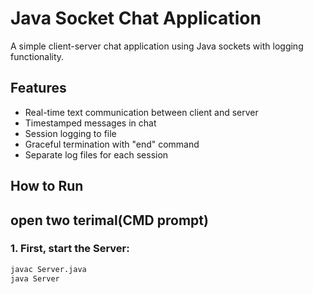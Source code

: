 # Java Socket Chat Application

A simple client-server chat application using Java sockets with logging functionality.

## Features

- Real-time text communication between client and server
- Timestamped messages in chat
- Session logging to file
- Graceful termination with "end" command
- Separate log files for each session

## How to Run
## open two terimal(CMD prompt)
### 1. First, start the Server:
```bash
javac Server.java
java Server



